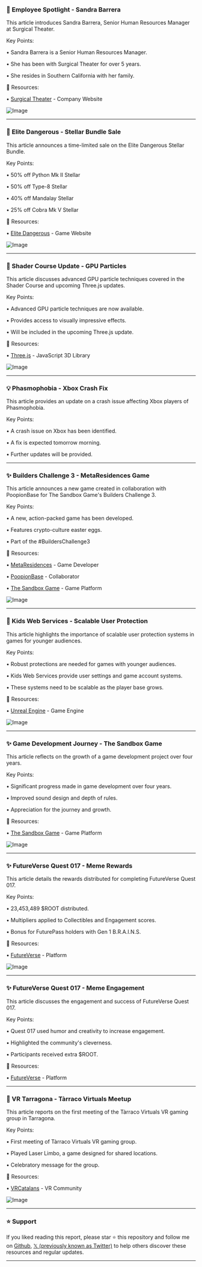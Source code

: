 ### 🎉 Employee Spotlight - Sandra Barrera

This article introduces Sandra Barrera, Senior Human Resources Manager at Surgical Theater.

Key Points:

• Sandra Barrera is a Senior Human Resources Manager.


• She has been with Surgical Theater for over 5 years.


• She resides in Southern California with her family.


🔗 Resources:

• [Surgical Theater](https://x.com/SurgicalTheater) - Company Website

![Image](https://pbs.twimg.com/media/GltSHOWX0AAwtaF?format=jpg&name=small)

---
### 🚀  Elite Dangerous - Stellar Bundle Sale

This article announces a time-limited sale on the Elite Dangerous Stellar Bundle.

Key Points:

• 50% off Python Mk II Stellar


• 50% off Type-8 Stellar


• 40% off Mandalay Stellar


• 25% off Cobra Mk V Stellar


🔗 Resources:

• [Elite Dangerous](https://x.com/EliteDangerous) - Game Website

![Image](https://pbs.twimg.com/media/GltRVmlWMAAxHYo?format=jpg&name=small)

---
### 🤖 Shader Course Update - GPU Particles

This article discusses advanced GPU particle techniques covered in the Shader Course and upcoming Three.js updates.

Key Points:

• Advanced GPU particle techniques are now available.


•  Provides access to visually impressive effects.


• Will be included in the upcoming Three.js update.


🔗 Resources:

• [Three.js](https://x.com/threejs) - JavaScript 3D Library

![Image](https://pbs.twimg.com/ext_tw_video_thumb/1899166075645841408/pu/img/4vvg-t2pgTXAOG-V.jpg)

---
### 💡 Phasmophobia - Xbox Crash Fix

This article provides an update on a crash issue affecting Xbox players of Phasmophobia.

Key Points:

• A crash issue on Xbox has been identified.


• A fix is expected tomorrow morning.


• Further updates will be provided.


---
### ✨  Builders Challenge 3 - MetaResidences Game

This article announces a new game created in collaboration with PoopionBase for The Sandbox Game's Builders Challenge 3.

Key Points:

• A new, action-packed game has been developed.


• Features crypto-culture easter eggs.


• Part of the #BuildersChallenge3


🔗 Resources:

• [MetaResidences](https://x.com/MetaResidences) - Game Developer

• [PoopionBase](https://x.com/PoopionBase) - Collaborator

• [The Sandbox Game](https://x.com/TheSandboxGame) - Game Platform

![Image](https://pbs.twimg.com/media/GlsoFzXW0AAO0B7?format=jpg&name=small)

---
### 🤖 Kids Web Services - Scalable User Protection

This article highlights the importance of scalable user protection systems in games for younger audiences.

Key Points:

• Robust protections are needed for games with younger audiences.


• Kids Web Services provide user settings and game account systems.


• These systems need to be scalable as the player base grows.


🔗 Resources:

• [Unreal Engine](https://x.com/UnrealEngine) - Game Engine

![Image](https://pbs.twimg.com/media/GlsgaXmWgAABmQc?format=jpg&name=small)

---
### ✨ Game Development Journey - The Sandbox Game

This article reflects on the growth of a game development project over four years.

Key Points:

• Significant progress made in game development over four years.


• Improved sound design and depth of rules.


• Appreciation for the journey and growth.



🔗 Resources:

• [The Sandbox Game](https://x.com/TheSandboxGame) - Game Platform

![Image](https://pbs.twimg.com/ext_tw_video_thumb/1898434791780843520/pu/img/xCpyQIXtE4egOchV.jpg)

---
### ✨ FutureVerse Quest 017 - Meme Rewards

This article details the rewards distributed for completing FutureVerse Quest 017.


Key Points:

• 23,453,489 $ROOT distributed.


• Multipliers applied to Collectibles and Engagement scores.


• Bonus for FuturePass holders with Gen 1 B.R.A.I.N.S.


🔗 Resources:

• [FutureVerse](https://x.com/futureverse) - Platform

![Image](https://pbs.twimg.com/amplify_video_thumb/1882171668334067712/img/75CuX85dVBFMnaMN.jpg)

---
### ✨ FutureVerse Quest 017 - Meme Engagement

This article discusses the engagement and success of FutureVerse Quest 017.

Key Points:

• Quest 017 used humor and creativity to increase engagement.


• Highlighted the community's cleverness.


• Participants received extra $ROOT.



🔗 Resources:

• [FutureVerse](https://x.com/futureverse) - Platform


---
### 🚀 VR Tarragona - Tàrraco Virtuals Meetup

This article reports on the first meeting of the Tàrraco Virtuals VR gaming group in Tarragona.

Key Points:

• First meeting of Tàrraco Virtuals VR gaming group.


• Played Laser Limbo, a game designed for shared locations.


• Celebratory message for the group.


🔗 Resources:

• [VRCatalans](https://x.com/VRCatalans) - VR Community

![Image](https://pbs.twimg.com/ext_tw_video_thumb/1899003540434976768/pu/img/n1iNWEvVCvBCC30y.jpg)


---

### ⭐️ Support

If you liked reading this report, please star ⭐️ this repository and follow me on [Github](https://github.com/Drix10), [𝕏 (previously known as Twitter)](https://x.com/DRIX_10_) to help others discover these resources and regular updates.

---